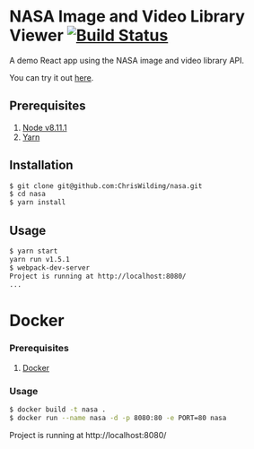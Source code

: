 # NASA Image and Video Library Viewer [![Build Status](https://travis-ci.org/ChrisWilding/nasa.svg?branch=master)](https://travis-ci.org/ChrisWilding/nasa)

A demo React app using the NASA image and video library API. 

You can try it out [here](https://cw-nasa.herokuapp.com/search).

## Prerequisites

1. [Node v8.11.1](https://nodejs.org/en/download/)
1. [Yarn](https://yarnpkg.com/en/docs/install)

## Installation

```sh
$ git clone git@github.com:ChrisWilding/nasa.git
$ cd nasa
$ yarn install

```

## Usage

```sh
$ yarn start
yarn run v1.5.1
$ webpack-dev-server
Project is running at http://localhost:8080/
...
```

# Docker

### Prerequisites

1. [Docker](https://www.docker.com/community-edition)

### Usage

```sh
$ docker build -t nasa .
$ docker run --name nasa -d -p 8080:80 -e PORT=80 nasa
```

Project is running at http://localhost:8080/
